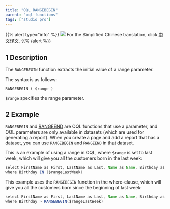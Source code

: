 ```yaml
---
title: "OQL RANGEBEGIN"
parent: "oql-functions"
tags: ["studio pro"]
---
```


{{% alert type="info" %}}
<img src="attachments/chinese-translation/china.png" style="display: inline-block; margin: 0" /> For the Simplified Chinese translation, click [中文译文](https://cdn.mendix.tencent-cloud.com/documentation/refguide8/oql-rangebin.pdf).
{{% /alert %}}

## 1 Description

The `RANGEBEGIN` function extracts the initial value of a range parameter.

The syntax is as follows:

```
RANGEBEGIN ( $range )
```

`$range` specifies the range parameter.

## 2 Example

`RANGEBEGIN` and [RANGEEND](oql-rangeend) are OQL functions that use a parameter, and OQL parameters are only available in datasets (which are used for generating a report). When you create a page and add a report that has a dataset, you can use `RANGEBEGIN` and `RANGEEND` in that dataset.

This is an example of using a range in OQL, where `$range` is set to last week, which will give you all the customers born in the last week:

```java
select FirstName as First, LastName as Last, Name as Name, Birthday as BDay, CustomerType as Type from Sales.Customer
where Birthday IN ($rangeLastWeek)
```

This example uses the `RANGEBEGIN` function in the where-clause, which will give you all the customers born since the beginning of last week:

```java
select FirstName as First, LastName as Last, Name as Name, Birthday as BDay, CustomerType as Type from Sales.Customer
where Birthday > RANGEBEGIN($rangeLastWeek)
```
